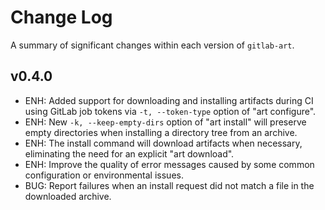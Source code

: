 # Change Log
A summary of significant changes within each version of `gitlab-art`.

## v0.4.0
- ENH: Added support for downloading and installing artifacts during CI using GitLab job tokens via `-t, --token-type` option of "art configure".
- ENH: New `-k, --keep-empty-dirs` option of "art install" will preserve empty directories when installing a directory tree from an archive.
- ENH: The install command will download artifacts when necessary, eliminating the need for an explicit "art download".
- ENH: Improve the quality of error messages caused by some common configuration or environmental issues.
- BUG: Report failures when an install request did not match a file in the downloaded archive.
